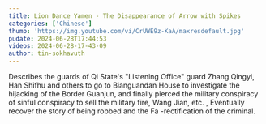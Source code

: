 ```yaml
---
title: Lion Dance Yamen - The Disappearance of Arrow with Spikes
categories: ['Chinese']
thumb: 'https://img.youtube.com/vi/CrUWE9z-KaA/maxresdefault.jpg'
pudate: 2024-06-28T17:44:53
videos: 2024-06-28-17-43-09
author: tin-sokhavuth
---
```

Describes the guards of Qi State's "Listening Office" guard Zhang Qingyi, Han Shifhu and others to go to Bianguandan House to investigate the hijacking of the Border Guanjun, and finally pierced the military conspiracy of sinful conspiracy to sell the military fire, Wang Jian, etc. , Eventually recover the story of being robbed and the Fa -rectification of the criminal.